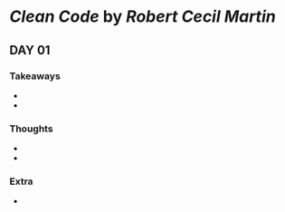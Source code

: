 # *Clean Code* by *Robert Cecil Martin*

## DAY 01

### Takeaways
-
-

### Thoughts
-
-

### Extra
-
